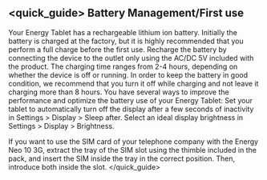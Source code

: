 ## <quick_guide> Battery Management/First use

Your Energy Tablet has a rechargeable lithium ion battery. Initially the battery is charged at the factory, but it is highly recommended that you perform a full charge before the first use.
Recharge the battery by connecting the device to the outlet only using the AC/DC 5V included with the product. The charging time ranges from 2-4 hours, depending on whether the device is off or running. In order to keep the battery in good condition, we recommend that you turn it off while charging and not leave it charging more than 8 hours.
You have several ways to improve the performance and optimize the battery use of your Energy Tablet:
Set your tablet to automatically turn off the display after a few seconds of inactivity in Settings > Display > Sleep after.
Select an ideal display brightness in Settings > Display > Brightness.

If you want to use the SIM card of your telephone company with the Energy Neo 10 3G, extract the tray of the SIM slot using the thimble included in the pack, and insert the SIM inside the tray in the correct position. Then, introduce both inside the slot.
</quick_guide>
